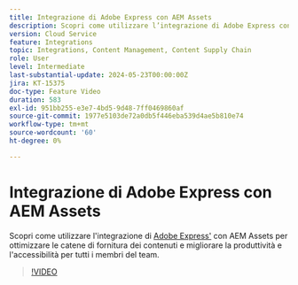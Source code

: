 ```yaml
---
title: Integrazione di Adobe Express con AEM Assets
description: Scopri come utilizzare l’integrazione di Adobe Express con AEM Assets per ottimizzare le catene di fornitura dei contenuti, migliorando la produttività e l’accessibilità per tutti i membri del gruppo.
version: Cloud Service
feature: Integrations
topic: Integrations, Content Management, Content Supply Chain
role: User
level: Intermediate
last-substantial-update: 2024-05-23T00:00:00Z
jira: KT-15375
doc-type: Feature Video
duration: 583
exl-id: 951bb255-e3e7-4bd5-9d48-7ff0469860af
source-git-commit: 1977e5103de72a0db5f446eba539d4ae5b810e74
workflow-type: tm+mt
source-wordcount: '60'
ht-degree: 0%

---
```


# Integrazione di Adobe Express con AEM Assets

Scopri come utilizzare l&#39;integrazione di [Adobe Express&#39;](https://www.adobe.com/express/) con AEM Assets per ottimizzare le catene di fornitura dei contenuti e migliorare la produttività e l&#39;accessibilità per tutti i membri del team.

>[!VIDEO](https://video.tv.adobe.com/v/3425193/?learn=on)
